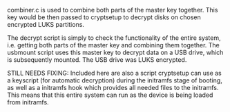 combiner.c is used to combine both parts of the master key together. This key would be then passed to cryptsetup to decrypt disks on chosen encrypted LUKS partitions. 

The decrypt script is simply to check the functionality of the entire system, i.e. getting both parts of the master key and combining them together.
The usbmount script uses this master key to decrypt data on a USB drive, which is subsequently mounted. The USB drive was LUKS encrypted.

STILL NEEDS FIXING:
Included here are also a script cryptsetup can use as a keyscript (for automatic decryption) during the initramfs stage of booting, as well as a initramfs hook which provides all needed files to the initramfs. This means that this entire system can run as the device is being loaded from initramfs.
